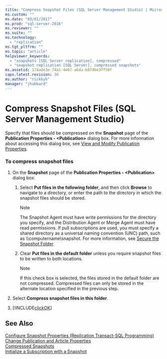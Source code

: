 ```yaml
---
title: "Compress Snapshot Files (SQL Server Management Studio) | Microsoft Docs"
ms.custom: ""
ms.date: "03/01/2017"
ms.prod: "sql-server-2016"
ms.reviewer: ""
ms.suite: ""
ms.technology: 
  - "replication"
ms.tgt_pltfrm: ""
ms.topic: "article"
helpviewer_keywords: 
  - "snapshots [SQL Server replication], compressed"
  - "snapshot replication [SQL Server], compressed snapshots"
ms.assetid: 174ade3e-74a1-4e67-a6da-b874be3ff50f
caps.latest.revision: 36
ms.author: "rickbyh"
manager: "jhubbard"
---
```

# Compress Snapshot Files (SQL Server Management Studio)
  Specify that files should be compressed on the **Snapshot** page of the **Publication Properties - \<Publication>** dialog box. For more information about accessing this dialog box, see [View and Modify Publication Properties](../../../relational-databases/replication/publish/view-and-modify-publication-properties.md).  
  
### To compress snapshot files  
  
1.  On the **Snapshot** page of the **Publication Properties - \<Publication>** dialog box:  
  
    1.  Select **Put files in the following folder**, and then click **Browse** to navigate to a directory, or enter the path to the directory in which the snapshot files should be stored.  
  
        > [!NOTE]  
        >  The Snapshot Agent must have write permissions for the directory you specify, and the Distribution Agent or Merge Agent must have read permissions. If pull subscriptions are used, you must specify a shared directory as a universal naming convention (UNC) path, such as \\\computername\snapshot. For more information, see [Secure the Snapshot Folder](../../../relational-databases/replication/security/secure-the-snapshot-folder.md)  
  
    2.  Clear **Put files in the default folder** unless you require snapshot files to be written to both locations.  
  
        > [!NOTE]  
        >  If this check box is selected, the files stored in the default folder are not compressed. Compressed files can only be stored in the alternate location specified in the previous step.  
  
2.  Select **Compress snapshot files in this folder**.  
  
3.  [!INCLUDE[clickOK](../../../analysis-services/data-mining/includes/clickok-md.md)]  
  
## See Also  
 [Configure Snapshot Properties &#40;Replication Transact-SQL Programming&#41;](../../../relational-databases/replication/publish/configure-snapshot-properties-replication-transact-sql-programming.md)   
 [Change Publication and Article Properties](../../../relational-databases/replication/publish/change-publication-and-article-properties.md)   
 [Compressed Snapshots](../../../relational-databases/replication/compressed-snapshots.md)   
 [Initialize a Subscription with a Snapshot](../../../relational-databases/replication/initialize-a-subscription-with-a-snapshot.md)  
  
  